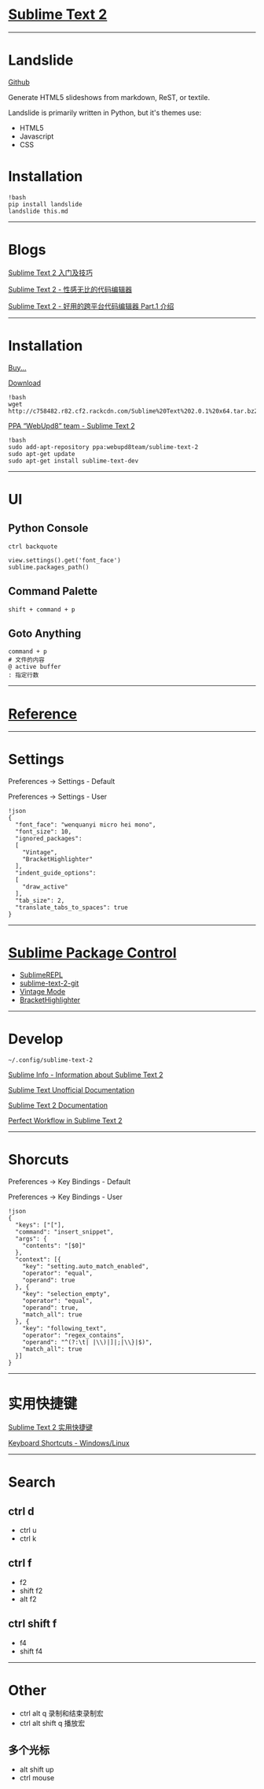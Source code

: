 
# [Sublime Text 2][site]

[site]: http://www.sublimetext.com/

---

# Landslide

[Github](https://github.com/adamzap/landslide)

Generate HTML5 slideshows from markdown, ReST, or textile.

Landslide is primarily written in Python, but it's themes use:

* HTML5
* Javascript
* CSS

# Installation
    
    !bash
    pip install landslide
    landslide this.md

---

# Blogs

[Sublime Text 2 入门及技巧](http://lucifr.com/139225/sublime-text-2-tricks-and-tips/)

[Sublime Text 2 - 性感无比的代码编辑器](http://www.iplaysoft.com/sublimetext.html)

[Sublime Text 2 - 好用的跨平台代码编辑器 Part.1 介绍](http://motype.org/2012/07/sublime-text-2-intro/)

---

# Installation

[Buy...](http://www.sublimetext.com/buy)

[Download][download]
    
    !bash
    wget http://c758482.r82.cf2.rackcdn.com/Sublime%20Text%202.0.1%20x64.tar.bz2

[PPA “WebUpd8” team - Sublime Text 2][ppa]
    
    !bash
    sudo add-apt-repository ppa:webupd8team/sublime-text-2 
    sudo apt-get update
    sudo apt-get install sublime-text-dev

[download]: http://www.sublimetext.com/download
[ppa]: https://launchpad.net/~webupd8team/+archive/sublime-text-2

---

# UI

## Python Console

    ctrl backquote

    view.settings().get('font_face')
    sublime.packages_path()

## Command Palette
  
    shift + command + p

## Goto Anything

    command + p
    # 文件的内容
    @ active buffer
    : 指定行数

---

# [Reference][reference]

[reference]: https://sublime-text-unofficial-documentation.readthedocs.org/en/latest/reference/reference.html

---

# Settings

Preferences -> Settings - Default

Preferences -> Settings - User
    
    !json
    {
      "font_face": "wenquanyi micro hei mono",
      "font_size": 10,
      "ignored_packages":
      [
        "Vintage",
        "BracketHighlighter"
      ],
      "indent_guide_options":
      [
        "draw_active"
      ],
      "tab_size": 2,
      "translate_tabs_to_spaces": true
    }

---

# [Sublime Package Control](http://wbond.net/sublime_packages/package_control)

* [SublimeREPL](https://github.com/wuub/SublimeREPL)
* [sublime-text-2-git](https://github.com/kemayo/sublime-text-2-git/wiki)
* [Vintage Mode](http://www.sublimetext.com/docs/2/vintage.html)
* [BracketHighlighter](https://github.com/facelessuser/BracketHighlighter)

---

# Develop

    ~/.config/sublime-text-2

[Sublime Info - Information about Sublime Text 2][info]

[Sublime Text Unofficial Documentation][unofficial]

[Sublime Text 2 Documentation][doc]

[Perfect Workflow in Sublime Text 2][video]

[doc]: http://www.sublimetext.com/docs/2/
[info]: http://www.sublimetext.info/
[unofficial]: http://docs.sublimetext.info/en/latest/index.html
[video]: https://tutsplus.com/course/improve-workflow-in-sublime-text-2/

---

# Shorcuts

Preferences -> Key Bindings - Default

Preferences -> Key Bindings - User

    !json
    {
      "keys": ["["],
      "command": "insert_snippet",
      "args": {
        "contents": "[$0]"
      },
      "context": [{
        "key": "setting.auto_match_enabled",
        "operator": "equal",
        "operand": true
      }, {
        "key": "selection_empty",
        "operator": "equal",
        "operand": true,
        "match_all": true
      }, {
        "key": "following_text",
        "operator": "regex_contains",
        "operand": "^(?:\t| |\\)|]|;|\\}|$)",
        "match_all": true
      }]
    }

---

# 实用快捷键

[Sublime Text 2 实用快捷键][mac]

[Keyboard Shortcuts - Windows/Linux][linux]

[mac]: http://lucifr.com/139235/sublime-text-2-useful-shortcuts/
[linux]: http://docs.sublimetext.info/en/latest/reference/keyboard_shortcuts_win.html

---

# Search
  
## ctrl d
* ctrl u
* ctrl k

## ctrl f
* f2
* shift f2
* alt f2

## ctrl shift f 
* f4
* shift f4

---

# Other

* ctrl alt q 录制和结束录制宏
* ctrl alt shift q 播放宏

## 多个光标

* alt shift up
* ctrl mouse
